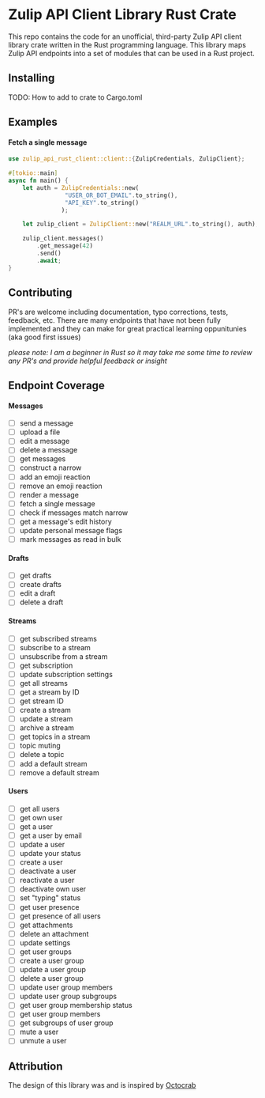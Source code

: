 # Zulip API Client Library Rust Crate

This repo contains the code for an unofficial, third-party Zulip API client library crate written in the Rust programming language. This library maps Zulip API endpoints into a set of modules that can be used in a Rust project.

## Installing

TODO: How to add to crate to Cargo.toml

## Examples

#### Fetch a single message

```rust
use zulip_api_rust_client::client::{ZulipCredentials, ZulipClient};

#[tokio::main]
async fn main() {
    let auth = ZulipCredentials::new(
                "USER_OR_BOT_EMAIL".to_string(),
                "API_KEY".to_string()
               );

    let zulip_client = ZulipClient::new("REALM_URL".to_string(), auth); 

    zulip_client.messages()
        .get_message(42)
        .send()
        .await;
}
```

## Contributing

PR's are welcome including documentation, typo corrections, tests, feedback, etc. There are many endpoints that have not been fully implemented and they can make for great practical learning oppunitunies (aka good first issues)

*please note: I am a beginner in Rust so it may take me some time to review any PR's and provide helpful feedback or insight*

## Endpoint Coverage

#### Messages

- [ ] send a message
- [ ] upload a file
- [ ] edit a message
- [ ] delete a message
- [ ] get messages
- [ ] construct a narrow
- [ ] add an emoji reaction
- [ ] remove an emoji reaction
- [ ] render a message
- [ ] fetch a single message
- [ ] check if messages match narrow
- [ ] get a message's edit history
- [ ] update personal message flags
- [ ] mark messages as read in bulk

#### Drafts

- [ ] get drafts
- [ ] create drafts
- [ ] edit a draft
- [ ] delete a draft

#### Streams

- [ ] get subscribed streams
- [ ] subscribe to a stream
- [ ] unsubscribe from a stream
- [ ] get subscription
- [ ] update subscription settings
- [ ] get all streams
- [ ] get a stream by ID
- [ ] get stream ID
- [ ] create a stream
- [ ] update a stream
- [ ] archive a stream
- [ ] get topics in a stream
- [ ] topic muting
- [ ] delete a topic
- [ ] add a default stream
- [ ] remove a default stream

#### Users

- [ ] get all users
- [ ] get own user
- [ ] get a user
- [ ] get a user by email
- [ ] update a user
- [ ] update your status
- [ ] create a user
- [ ] deactivate a user
- [ ] reactivate a user
- [ ] deactivate own user
- [ ] set "typing" status
- [ ] get user presence
- [ ] get presence of all users
- [ ] get attachments
- [ ] delete an attachment
- [ ] update settings
- [ ] get user groups
- [ ] create a user group
- [ ] update a user group
- [ ] delete a user group
- [ ] update user group members
- [ ] update user group subgroups
- [ ] get user group membership status
- [ ] get user group members
- [ ] get subgroups of user group
- [ ] mute a user
- [ ] unmute a user

## Attribution

The design of this library was and is inspired by [Octocrab](https://github.com/XAMPPRocky/octocrab)

